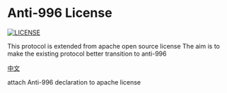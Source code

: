 # Anti-996 License

[![LICENSE](https://img.shields.io/badge/license-NPL%20(The%20996%20Prohibited%20License)-blue.svg)](https://github.com/wanlinus/Anti996-License/master/LICENSE)

This protocol is extended from apache open source license
The aim is to make the existing protocol better transition to anti-996

[中文](https://github.com/wanlinus/Anti996-License/blob/master/README_CN.md)

attach Anti-996 declaration to apache license
